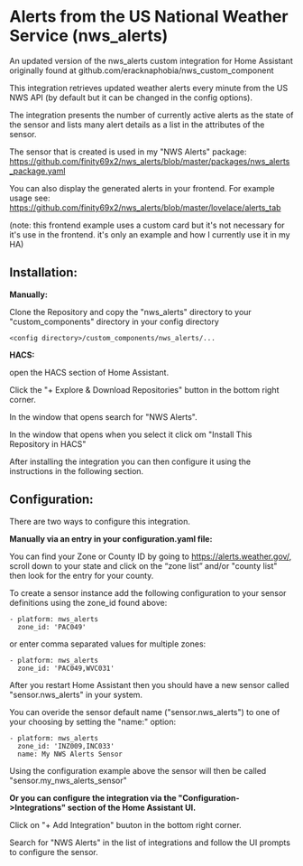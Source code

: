 # Alerts from the US National Weather Service  (nws_alerts)

An updated version of the nws_alerts custom integration for Home Assistant originally found at github.com/eracknaphobia/nws_custom_component

This integration retrieves updated weather alerts every minute from the US NWS API (by default but it can be changed in the config options).

The integration presents the number of currently active alerts as the state of the sensor and lists many alert details as a list in the attributes of the sensor.

The sensor that is created is used in my "NWS Alerts" package: https://github.com/finity69x2/nws_alerts/blob/master/packages/nws_alerts_package.yaml

You can also display the generated alerts in your frontend. For example usage see: https://github.com/finity69x2/nws_alerts/blob/master/lovelace/alerts_tab

(note: this frontend example uses a custom card but it's not necessary for it's use in the frontend. it's only an example and how I currently use it in my HA)

## Installation:

<b>Manually:</b>

Clone the Repository and copy the "nws_alerts" directory to your "custom_components" directory in your config directory

```<config directory>/custom_components/nws_alerts/...```
  
<b>HACS:</b>

open the HACS section of Home Assistant.

Click the "+ Explore & Download Repositories" button in the bottom right corner.

In the window that opens search for "NWS Alerts".

In the window that opens when you select it click om "Install This Repository in HACS"

After installing the integration you can then configure it using the instructions in the following section.
  
## Configuration:

There are two ways to configure this integration.

<b>Manually via an entry in your configuration.yaml file:</b>

You can find your Zone or County ID by going to https://alerts.weather.gov/, scroll down to your state and click on the “zone list” and/or "county list" then look for the entry for your county.

To create a sensor instance add the following configuration to your sensor definitions using the zone_id found above:

```
- platform: nws_alerts
  zone_id: 'PAC049'
```

or enter comma separated values for multiple zones:

```
- platform: nws_alerts
  zone_id: 'PAC049,WVC031'
```

After you restart Home Assistant then you should have a new sensor called "sensor.nws_alerts" in your system.

You can overide the sensor default name ("sensor.nws_alerts") to one of your choosing by setting the "name:" option:

```
- platform: nws_alerts
  zone_id: 'INZ009,INC033'
  name: My NWS Alerts Sensor
```

Using the configuration example above the sensor will then be called "sensor.my_nws_alerts_sensor"

<b>Or you can configure the integration via the "Configuration->Integrations" section of the Home Assistant UI.</b>

Click on "+ Add Integration" buuton in the bottom right corner.

Search for "NWS Alerts" in the list of integrations and follow the UI prompts to configure the sensor.

